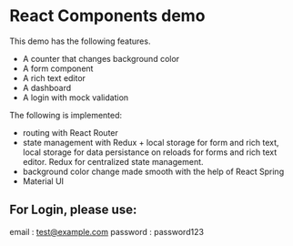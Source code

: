 # React Components demo


This demo has the following features.
- A counter that changes background color
- A form component 
- A rich text editor 
- A dashboard
- A login with mock validation


The following is implemented:
- routing with React Router
- state management with Redux + local storage for form and rich text,
  local storage for data persistance on reloads for forms and rich text editor.
  Redux for centralized state management.
- background color change made smooth with the help of React Spring
- Material UI


## For Login, please use:
email : test@example.com
password : password123